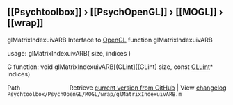 ## [[Psychtoolbox]] &#8250; [[PsychOpenGL]] &#8250; [[MOGL]] &#8250; [[wrap]]

glMatrixIndexuivARB  Interface to [OpenGL](OpenGL) function glMatrixIndexuivARB  
  
usage:  glMatrixIndexuivARB( size, indices )  
  
C function:  void glMatrixIndexuivARB[(GLint]((GLint) size, const [GLuint](GLuint)\* indices)  




<div class="code_header" style="text-align:right;">
  <span style="float:left;">Path&nbsp;&nbsp;</span> <span class="counter">Retrieve <a href=
  "https://raw.github.com/Psychtoolbox-3/Psychtoolbox-3/beta/Psychtoolbox/PsychOpenGL/MOGL/wrap/glMatrixIndexuivARB.m">current version from GitHub</a> | View <a href=
  "https://github.com/Psychtoolbox-3/Psychtoolbox-3/commits/beta/Psychtoolbox/PsychOpenGL/MOGL/wrap/glMatrixIndexuivARB.m">changelog</a></span>
</div>
<div class="code">
  <code>Psychtoolbox/PsychOpenGL/MOGL/wrap/glMatrixIndexuivARB.m</code>
</div>

